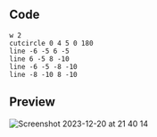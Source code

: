 ## Code
```
w 2
cutcircle 0 4 5 0 180
line -6 -5 6 -5
line 6 -5 8 -10
line -6 -5 -8 -10
line -8 -10 8 -10
```
## Preview

![Screenshot 2023-12-20 at 21 40 14](https://github.com/Mistium/Origin-OS/assets/92952823/358da611-9ae6-45d9-915c-11c1e94270b1)
